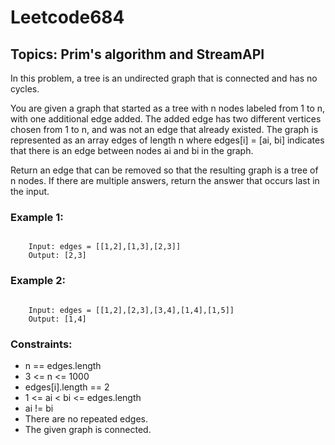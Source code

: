 # Leetcode684
## Topics: Prim's algorithm and StreamAPI

In this problem, a tree is an undirected graph that is connected and has no cycles.

You are given a graph that started as a tree with n nodes labeled from 1 to n, with one additional edge added. The added edge has two different vertices chosen from 1 to n, and was not an edge that already existed. The graph is represented as an array edges of length n where edges[i] = [ai, bi] indicates that there is an edge between nodes ai and bi in the graph.

Return an edge that can be removed so that the resulting graph is a tree of n nodes. If there are multiple answers, return the answer that occurs last in the input.

### Example 1:
<pre><code>
    Input: edges = [[1,2],[1,3],[2,3]]
    Output: [2,3]
</code></pre>    

### Example 2:
<pre><code>
    Input: edges = [[1,2],[2,3],[3,4],[1,4],[1,5]]
    Output: [1,4]
</code></pre>

### Constraints:
<ul>
    <li>n == edges.length</li>
    <li>3 <= n <= 1000</li>
    <li>edges[i].length == 2</li>
    <li>1 <= ai < bi <= edges.length</li>
    <li>ai != bi</li>
    <li>There are no repeated edges.</li>
    <li>The given graph is connected.</li>
</ul>    
